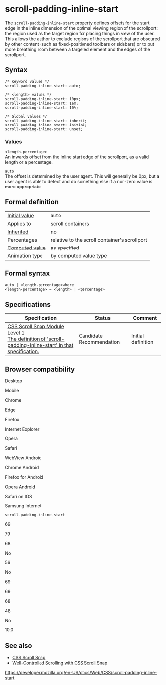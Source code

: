 # scroll-padding-inline-start

The `scroll-padding-inline-start` property defines offsets for the start edge in the inline dimension of the optimal viewing region of the scrollport: the region used as the target region for placing things in view of the user. This allows the author to exclude regions of the scrollport that are obscured by other content (such as fixed-positioned toolbars or sidebars) or to put more breathing room between a targeted element and the edges of the scrollport.

## Syntax

    /* Keyword values */
    scroll-padding-inline-start: auto;

    /* <length> values */
    scroll-padding-inline-start: 10px;
    scroll-padding-inline-start: 1em;
    scroll-padding-inline-start: 10%;

    /* Global values */
    scroll-padding-inline-start: inherit;
    scroll-padding-inline-start: initial;
    scroll-padding-inline-start: unset;

### Values

`<length-percentage>`  
An inwards offset from the inline start edge of the scrollport, as a valid length or a percentage.

`auto`  
The offset is determined by the user agent. This will generally be 0px, but a user agent is able to detect and do something else if a non-zero value is more appropriate.

## Formal definition

<table><tbody><tr class="odd"><td><a href="initial_value">Initial value</a></td><td><code>auto</code></td></tr><tr class="even"><td>Applies to</td><td>scroll containers</td></tr><tr class="odd"><td><a href="inheritance">Inherited</a></td><td>no</td></tr><tr class="even"><td>Percentages</td><td>relative to the scroll container's scrollport</td></tr><tr class="odd"><td><a href="computed_value">Computed value</a></td><td>as specified</td></tr><tr class="even"><td>Animation type</td><td>by computed value type</td></tr></tbody></table>

## Formal syntax

    auto | <length-percentage>where
    <length-percentage> = <length> | <percentage>

## Specifications

<table><thead><tr class="header"><th>Specification</th><th>Status</th><th>Comment</th></tr></thead><tbody><tr class="odd"><td><a href="https://drafts.csswg.org/css-scroll-snap-1/#propdef-scroll-padding-inline-start">CSS Scroll Snap Module Level 1<br />
<span class="small">The definition of 'scroll-padding-inline-start' in that specification.</span></a></td><td><span class="spec-cr">Candidate Recommendation</span></td><td>Initial definition</td></tr></tbody></table>

## Browser compatibility

Desktop

Mobile

Chrome

Edge

Firefox

Internet Explorer

Opera

Safari

WebView Android

Chrome Android

Firefox for Android

Opera Android

Safari on IOS

Samsung Internet

`scroll-padding-inline-start`

69

79

68

No

56

No

69

69

68

48

No

10.0

## See also

- [CSS Scroll Snap](css_scroll_snap)
- [Well-Controlled Scrolling with CSS Scroll Snap](https://developers.google.com/web/updates/2018/07/css-scroll-snap)

<a href="https://developer.mozilla.org/en-US/docs/Web/CSS/scroll-padding-inline-start" class="_attribution-link">https://developer.mozilla.org/en-US/docs/Web/CSS/scroll-padding-inline-start</a>
